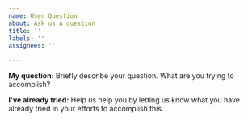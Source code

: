```yaml
---
name: User Question
about: Ask us a question
title: ''
labels: ''
assignees: ''

---
```


**My question:**
Briefly describe your question. What are you trying to accomplish?

**I've already tried:**
Help us help you by letting us know what you have already tried in your efforts to accomplish this.
